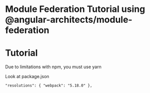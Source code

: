 # Module Federation Tutorial using @angular-architects/module-federation

# Tutorial

Due to limitations with npm, you must use yarn

Look at package.json

`"resolutions": { "webpack": "5.18.0" },`
